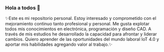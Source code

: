 ### Hola a todos 👋
✨Este es mi repositorio personal.
Estoy interesado y comprometido con el mejoramiento continuo tanto profesional y personal. Me gusta explotar todos mis conocimientos en electrónica, programación y diseño CAD. A través de mis estudios he desarrollado la capacidad para afrontar y liderar cambios. Quiero aprender de las oportunidades del mundo laboral  IoT 4.0 y aportar mis habilidades agregando valor al trabajo.✨
<!--
**Migue00/Migue00** is a  _special_  repository because its `README.md` (this file) appears on your GitHub profile
	


    


	

			

				
				
			

	

	.

Here are some ideas to get you started:

- 🔭 I’m currently working on ...
- 🌱 I’m currently learning ...
- 👯 I’m looking to collaborate on ...
- 🤔 I’m looking for help with ...
- 💬 Ask me about ...
- 📫 How to reach me: ...
- 😄 Pronouns: ...
- ⚡ Fun fact: ...
-->
